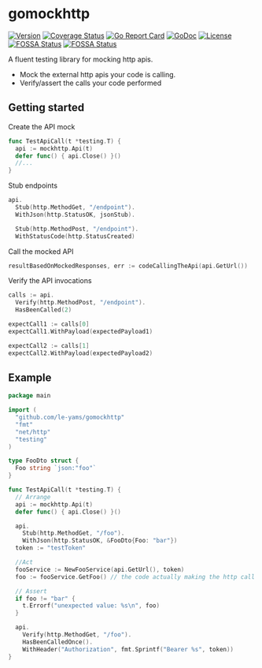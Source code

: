 # gomockhttp 
[![Version](https://img.shields.io/github/tag/le-yams/gomockhttp.svg)](https://github.com/le-yams/gomockhttp/releases)
[![Coverage Status](https://coveralls.io/repos/github/le-yams/gomockhttp/badge.svg?branch=master)](https://coveralls.io/github/le-yams/gomockhttp?branch=master)
[![Go Report Card](https://goreportcard.com/badge/github.com/le-yams/gomockhttp)](https://goreportcard.com/report/github.com/le-yams/gomockhttp)
[![GoDoc](https://godoc.org/github.com/le-yams/gomockhttp?status.svg)](https://godoc.org/github.com/le-yams/gomockhttp)
[![License](https://img.shields.io/github/license/le-yams/gomockhttp)](LICENSE)
[![FOSSA Status](https://app.fossa.com/api/projects/git%2Bgithub.com%2Fle-yams%2Fgomockhttp.svg?type=shield&issueType=license)](https://app.fossa.com/projects/git%2Bgithub.com%2Fle-yams%2Fgomockhttp?ref=badge_shield&issueType=license)
[![FOSSA Status](https://app.fossa.com/api/projects/git%2Bgithub.com%2Fle-yams%2Fgomockhttp.svg?type=shield&issueType=security)](https://app.fossa.com/projects/git%2Bgithub.com%2Fle-yams%2Fgomockhttp?ref=badge_shield&issueType=security)


A fluent testing library for mocking http apis.
* Mock the external http apis your code is calling.
* Verify/assert the calls your code performed

## Getting started

Create the API mock 
```go
func TestApiCall(t *testing.T) {
  api := mockhttp.Api(t)
  defer func() { api.Close() }()
  //...
}
```

Stub endpoints
```go
api.
  Stub(http.MethodGet, "/endpoint").
  WithJson(http.StatusOK, jsonStub).

  Stub(http.MethodPost, "/endpoint").
  WithStatusCode(http.StatusCreated)
```

Call the mocked API
```go
resultBasedOnMockedResponses, err := codeCallingTheApi(api.GetUrl())
```

Verify the API invocations
```go
calls := api.
  Verify(http.MethodPost, "/endpoint").
  HasBeenCalled(2)

expectCall1 := calls[0]
expectCall1.WithPayload(expectedPayload1)

expectCall2 := calls[1]
expectCall2.WithPayload(expectedPayload2)
```



## Example

```go
package main

import (
  "github.com/le-yams/gomockhttp"
  "fmt"
  "net/http"
  "testing"
)

type FooDto struct {
  Foo string `json:"foo"`
}

func TestApiCall(t *testing.T) {
  // Arrange
  api := mockhttp.Api(t)
  defer func() { api.Close() }()

  api.
    Stub(http.MethodGet, "/foo").
    WithJson(http.StatusOK, &FooDto{Foo: "bar"})
  token := "testToken"

  //Act
  fooService := NewFooService(api.GetUrl(), token)
  foo := fooService.GetFoo() // the code actually making the http call to the api endpoint

  // Assert
  if foo != "bar" {
    t.Errorf("unexpected value: %s\n", foo)
  }

  api.
    Verify(http.MethodGet, "/foo").
    HasBeenCalledOnce().
    WithHeader("Authorization", fmt.Sprintf("Bearer %s", token))
}

```

